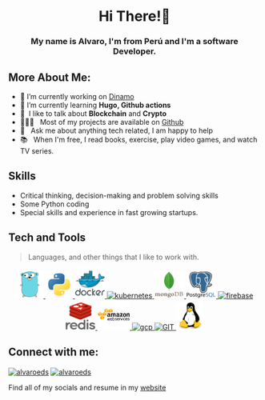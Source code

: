 <h1 align="center">Hi There!👋</h1>
<h3 align="center">My name is Alvaro, I'm from Perú and I'm a software Developer.</h3>

## More About Me:

- 🔭 I’m currently working on [Dinamo](https://dinamo.app)
- 🌱 I’m currently learning **Hugo, Github actions**
- 🤝 &nbsp;I like to talk about **Blockchain** and **Crypto**
- 👨🏻‍💻 &nbsp; Most of my projects are available on [Github](https://github.com/alvaroeds?tab=repositories)
- 💬 &nbsp; Ask me about anything tech related, I am happy to help
- 📚 &nbsp; When I'm free, I read books, exercise, play video games, and watch TV series.


## Skills

- Critical thinking, decision-making and problem solving skills
- Some Python coding
- Special skills and experience in fast growing startups.

## Tech and Tools

> Languages, and other things that I like to work with.

<p align="center">
        <a href="https://golang.org" target="_blank" rel="noreferrer"> <img src="https://raw.githubusercontent.com/devicons/devicon/master/icons/go/go-original.svg" alt="go" width="55" height="55"/> </a>
        <a href="https://www.python.org" target="_blank" rel="noreferrer"> <img src="https://raw.githubusercontent.com/devicons/devicon/master/icons/python/python-original.svg" alt="python" width="55" height="55"/> </a> 
        <a href="https://www.docker.com/" target="_blank" rel="noreferrer"> <img src="https://raw.githubusercontent.com/devicons/devicon/master/icons/docker/docker-original-wordmark.svg" alt="docker" width="60" height="60"/> </a>
        <a href="https://kubernetes.io" target="_blank" rel="noreferrer"> <img src="https://www.vectorlogo.zone/logos/kubernetes/kubernetes-icon.svg" alt="kubernetes" width="60" height="55"/> </a> 
        <a href="https://www.mongodb.com/" target="_blank" rel="noreferrer"> <img src="https://raw.githubusercontent.com/devicons/devicon/master/icons/mongodb/mongodb-original-wordmark.svg" alt="mongodb" width="60" height="55"/> </a>
        <a href="https://www.postgresql.org" target="_blank" rel="noreferrer"> <img src="https://raw.githubusercontent.com/devicons/devicon/master/icons/postgresql/postgresql-original-wordmark.svg" alt="postgresql" width="60" height="55"/> </a>
        <a href="https://firebase.google.com/" target="_blank" rel="noreferrer"> <img src="https://www.vectorlogo.zone/logos/firebase/firebase-icon.svg" alt="firebase" width="50" height="50"/> </a>
        <a href="https://redis.io" target="_blank" rel="noreferrer"> <img src="https://raw.githubusercontent.com/devicons/devicon/master/icons/redis/redis-original-wordmark.svg" alt="redis" width="60" height="55"/> </a>
        <a href="https://aws.amazon.com" target="_blank" rel="noreferrer"> <img src="https://raw.githubusercontent.com/devicons/devicon/master/icons/amazonwebservices/amazonwebservices-original-wordmark.svg" alt="aws" width="65" height="60"/> </a>
        <a href="https://cloud.google.com" target="_blank" rel="noreferrer"> <img src="https://www.vectorlogo.zone/logos/google_cloud/google_cloud-icon.svg" alt="gcp" width="55" height="55"/> </a>
        <a href="https://git-scm.com/" target="_blank" rel="noreferrer"> <img src="https://www.vectorlogo.zone/logos/git-scm/git-scm-icon.svg" alt="GIT" width="60" height="55"/> </a>
        <a href="https://www.linux.org/" target="_blank" rel="noreferrer"> <img src="https://raw.githubusercontent.com/devicons/devicon/master/icons/linux/linux-original.svg" alt="linux" width="55" height="55"/> </a>
</p>


<h2 align="left">Connect with me:</h3>
<p align="left">
<a href="https://twitter.com/alvaroeds" target="blank"><img align="center" src="https://raw.githubusercontent.com/rahuldkjain/github-profile-readme-generator/master/src/images/icons/Social/twitter.svg" alt="alvaroeds" height="30" width="40" /></a>
<a href="https://linkedin.com/in/alvaroeds" target="blank"><img align="center" src="https://raw.githubusercontent.com/rahuldkjain/github-profile-readme-generator/master/src/images/icons/Social/linked-in-alt.svg" alt="alvaroeds" height="30" width="40" /></a>
<!-- <a href="https://www.youtube.com/c/alvaroeds" target="blank"><img align="center" src="https://raw.githubusercontent.com/rahuldkjain/github-profile-readme-generator/master/src/images/icons/Social/youtube.svg" alt="alvaroeds" height="30" width="40" /></a>
</p> -->

Find all of my socials and resume in my [website](https://alvaroeds.com)
